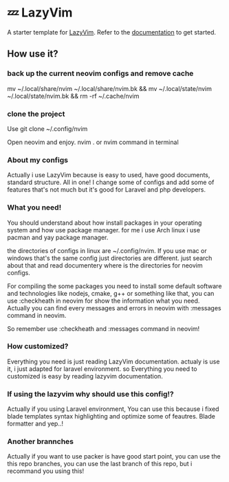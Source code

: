 # 💤 LazyVim

A starter template for [LazyVim](https://github.com/LazyVim/LazyVim).
Refer to the [documentation](https://lazyvim.github.io/installation) to get started.

## How use it?

### back up the current neovim configs and remove cache
mv ~/.local/share/nvim ~/.local/share/nvim.bk &&
mv ~/.local/state/nvim ~/.local/state/nvim.bk &&
rm -rf ~/.cache/nvim

### clone the project
Use git clone <this repository url> ~/.config/nvim

Open neovim and enjoy.
nvim . or nvim command in terminal

### About my configs
Actually i use LazyVim because is easy to used, have good documents, standard structure. All in one!
I change some of configs and add some of features that's not much but it's good for Laravel and php developers.

### What you need!
You should understand about how install packages in your operating system and how use package manager. for me i use Arch linux i use pacman and yay package manager.

the directories of configs in linux are ~/.config/nvim. If you use mac or windows that's the same config just directories are different. just search about that and read documentery where is the directories for neovim configs.

For compiling the some packages you need to install some default software and technologies like nodejs, cmake, g++ or something like that, you can use :checkheath in neovim for show the information what you need. Actually you can find every messages and errors in neovim with :messages command in neovim.

So remember use :checkheath and :messages command in neovim!

### How customized?
Everything you need is just reading LazyVim documentation. actualy is use it, i just adapted for laravel environment. so Everything you need to customized is easy by reading lazyvim documentation.

### If using the lazyvim why should use this config!?
Actually if you using Laravel environment, You can use this because i fixed blade templates syntax highlighting and optimize some of feautres. Blade formatter and yep..!

### Another brannches
Actually if you want to use packer is have good start point, you can use the this repo branches, you can use the last branch of this repo, but i recommand you using this!
